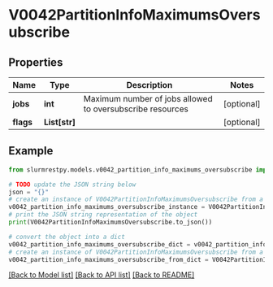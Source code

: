 # V0042PartitionInfoMaximumsOversubscribe


## Properties

Name | Type | Description | Notes
------------ | ------------- | ------------- | -------------
**jobs** | **int** | Maximum number of jobs allowed to oversubscribe resources | [optional]
**flags** | **List[str]** |  | [optional]

## Example

```python
from slurmrestpy.models.v0042_partition_info_maximums_oversubscribe import V0042PartitionInfoMaximumsOversubscribe

# TODO update the JSON string below
json = "{}"
# create an instance of V0042PartitionInfoMaximumsOversubscribe from a JSON string
v0042_partition_info_maximums_oversubscribe_instance = V0042PartitionInfoMaximumsOversubscribe.from_json(json)
# print the JSON string representation of the object
print(V0042PartitionInfoMaximumsOversubscribe.to_json())

# convert the object into a dict
v0042_partition_info_maximums_oversubscribe_dict = v0042_partition_info_maximums_oversubscribe_instance.to_dict()
# create an instance of V0042PartitionInfoMaximumsOversubscribe from a dict
v0042_partition_info_maximums_oversubscribe_from_dict = V0042PartitionInfoMaximumsOversubscribe.from_dict(v0042_partition_info_maximums_oversubscribe_dict)
```
[[Back to Model list]](../README.md#documentation-for-models) [[Back to API list]](../README.md#documentation-for-api-endpoints) [[Back to README]](../README.md)


